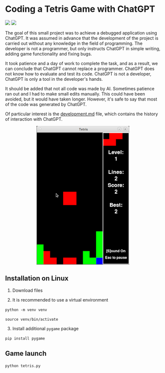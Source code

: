 # Coding a Tetris Game with ChatGPT

![](https://badgen.net/badge/Python/3.10/blue) ![](https://badgen.net/badge/Pygame/2.4.0/gray)

The goal of this small project was to achieve a debugged application using ChatGPT. It was assumed in advance that the development of the project is carried out without any knowledge in the field of programming. The developer is not a programmer, but only instructs ChatGPT in simple writing, adding game functionality and fixing bugs.

It took patience and a day of work to complete the task, and as a result, we can conclude that ChatGPT cannot replace a programmer. ChatGPT does not know how to evaluate and test its code. ChatGPT is not a developer, ChatGPT is only a tool in the developer's hands.

It should be added that not all code was made by AI. Sometimes patience ran out and I had to make small edits manually. This could have been avoided, but it would have taken longer. However, it's safe to say that most of the code was generated by ChatGPT.

Of particular interest is the [development.md](https://github.com/evgrmn/ChatGPT_Tetris/blob/master/documents/development.md) file, which contains the history of interaction with ChatGPT.

<p align="center">
    <img src="https://github.com/evgrmn/ChatGPT_Tetris/blob/master/documents/pic.png">
</p>

## Installation on Linux

1. Download files

2. It is recommended to use a virtual environment

<code>python -m venv venv</code>

<code>source venv/bin/activate</code>

3. Install additional <code>pygame</code> package

<code>pip install pygame</code>

## Game launch

<code>python tetris.py</code>